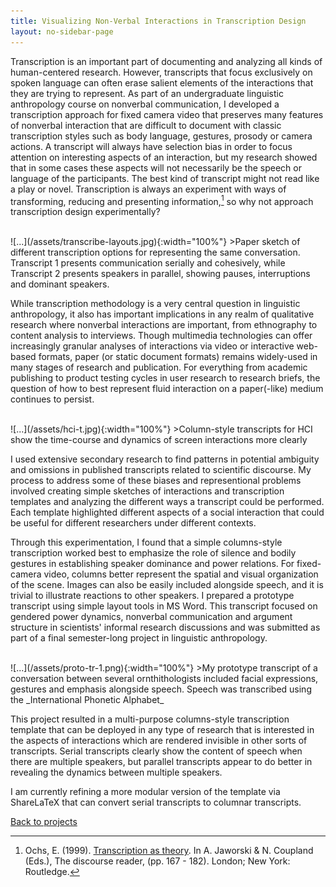 ```yaml
---
title: Visualizing Non-Verbal Interactions in Transcription Design
layout: no-sidebar-page
---
```

Transcription is an important part of documenting and analyzing all kinds of human-centered research. However, transcripts that focus exclusively on spoken language can often erase salient elements of the interactions that they are trying to represent. As part of an undergraduate linguistic anthropology course on nonverbal communication, I developed a transcription approach for fixed camera video that preserves many features of nonverbal interaction that are difficult to document with classic transcription styles such as body language, gestures, prosody or camera actions. A transcript will always have selection bias in order to focus attention on interesting aspects of an interaction, but my research showed that in some cases these aspects will not necessarily be the speech or language of the participants. The best kind of transcript might not read like a play or novel. Transcription is always an experiment with ways of transforming, reducing and presenting information,[^1] so why not approach transcription design experimentally?

<br>
![...](/assets/transcribe-layouts.jpg){:width="100%"}
>Paper sketch of different transcription options for representing the same conversation. Transcript 1 presents communication serially and cohesively, while Transcript 2 presents speakers in parallel, showing pauses, interruptions and dominant speakers.

<br>

While transcription methodology is a very central question in linguistic anthropology, it also has important implications in any realm of qualitative research where nonverbal interactions are important, from ethnography to content analysis to interviews. Though multimedia technologies can offer increasingly granular analyses of interactions via video or interactive web-based formats, paper (or static document formats) remains widely-used in many stages of research and publication. For everything from academic publishing to product testing cycles in user research to research briefs, the question of how to best represent fluid interaction on a paper(-like) medium continues to persist.

<br>
![...](/assets/hci-t.jpg){:width="100%"}
>Column-style transcripts for HCI show the time-course and dynamics of screen interactions more clearly

<br>

I used extensive secondary research to find patterns in potential ambiguity and omissions in published transcripts related to scientific discourse. My process to address some of these biases and representional problems involved creating simple sketches of interactions and transcription templates and analyzing the different ways a transcript could be performed. Each template highlighted different aspects of a social interaction that could be useful for different researchers under different contexts.

Through this experimentation, I found that a simple columns-style transcription worked best to emphasize the role of silence and bodily gestures in establishing speaker dominance and power relations. For fixed-camera video, columns better represent the spatial and visual organization of the scene. Images can also be easily included alongside speech, and it is trivial to illustrate reactions to other speakers. I prepared a prototype transcript using simple layout tools in MS Word. This transcript focused on gendered power dynamics, nonverbal communication and argument structure in scientists' informal research discussions and was submitted as part of a final semester-long project in linguistic anthropology.

<br>
![...](/assets/proto-tr-1.png){:width="100%"}
>My prototype transcript of a conversation between several ornthithologists included facial expressions, gestures and emphasis alongside speech. Speech was transcribed using the _International Phonetic Alphabet_

<br>

This project resulted in a multi-purpose columns-style transcription template that can be deployed in any type of research that is interested in the aspects of interactions which are rendered invisible in other sorts of transcripts. Serial transcripts clearly show the content of speech when there are multiple speakers, but parallel transcripts appear to do better in revealing the dynamics between multiple speakers.

I am currently refining a more modular version of the template via ShareLaTeX that can convert serial transcripts to columnar transcripts.

[Back to projects](../)

[^1]: Ochs, E. (1999). [Transcription as theory](https://people.ucsc.edu/~gwells/Files/Courses_Folder/documents/Ochs.pdf). In A. Jaworski & N. Coupland (Eds.), The discourse reader, (pp. 167 - 182). London; New York: Routledge.
